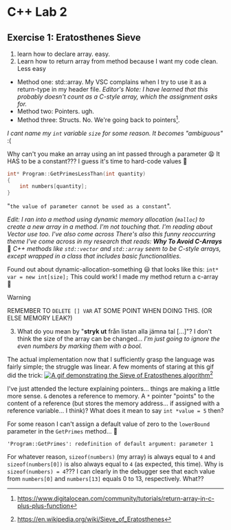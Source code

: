 # C++ Lab 2
## Exercise 1: Eratosthenes Sieve
1. learn how to declare array. easy.
2. Learn how to return array from method because I want my code clean. Less easy
- Method one: std::array. My VSC complains when I try to use it as a return-type in my header file. *Editor's Note: I have learned that this probably doesn't count as a C-style array, which the assignment asks for.*
- Method two: Pointers. ugh.
- Method three: Structs. No. We're going back to pointers[^1].

*I cant name my `int` variable `size` for some reason. It becomes "ambiguous"* :( <!-- *I wish I was ambiguous...* -->

Why can't you make an array using an int passed through a parameter :weary: It HAS to be a constant??? I guess it's time to hard-code values 🫠 

```c++
int* Program::GetPrimesLessThan(int quantity)
{
    int numbers[quantity];
}
```
"`the value of parameter cannot be used as a constant`".

*Edit: I ran into a method using dynamic memory allocation (`malloc`) to create a new array in a method. I'm not touching that. I'm reading about Vector use too. I've also come across  There's also this funny reoccurring theme I've come across in my research that reads:* ***Why To Avoid C-Arrays*** 🙂 *C++ methods like `std::vector` and `std::array` seem to be C-style arrays, except wrapped in a class that includes basic functionalities.*

Found out about dynamic-allocation-something 😃 that looks like this: `int* var = new int[size];` This could work! I made my method return a c-array 🤩
> [!WARNING]
> REMEMBER TO `DELETE [] VAR` AT SOME POINT WHEN DOING THIS. (OR ELSE MEMORY LEAK?)

3. What do you mean by "**stryk ut** från listan alla jämna tal [...]"? I don't think the size of the array can be changed... *I'm just going to ignore the even numbers by marking them with a bool.*

The actual implementation now that I sufficiently grasp the language was fairly simple; the struggle was linear. A few moments of staring at this gif did the trick:
<a href="https://en.wikipedia.org/wiki/File:Animation_Sieve_of_Eratosth.gif" target="_blank"><image style="width" alt="A gif demonstrating the Sieve of Eratosthenes algorithm" src="https://upload.wikimedia.org/wikipedia/commons/9/94/Animation_Sieve_of_Eratosth.gif"></image></a>[^2]

I've just attended the lecture explaining pointers... things are making a little more sense. `&` denotes a reference to memory. A `*` pointer "points" to the content of a reference (but stores the memory address... if assigned with a reference variable... I think)? What does it mean to say `int *value = 5` then?

For some reason I can't assign a default value of zero to the `lowerBound` parameter in the `GetPrimes` method... 🤔

`'Program::GetPrimes': redefinition of default argument: parameter 1`

For whatever reason, `sizeof(numbers)` (my array) is always equal to `4`  and `sizeof(numbers[0])` is also always equal to `4` (as expected, this time). Why is `sizeof(numbers) = 4`??? I can clearly in the debugger see that each value from `numbers[0]` and `numbers[13]` equals 0 to 13, respectively. What??



<!------------------------------------------------------------->

[^1]: https://www.digitalocean.com/community/tutorials/return-array-in-c-plus-plus-function
[^2]: https://en.wikipedia.org/wiki/Sieve_of_Eratosthenes